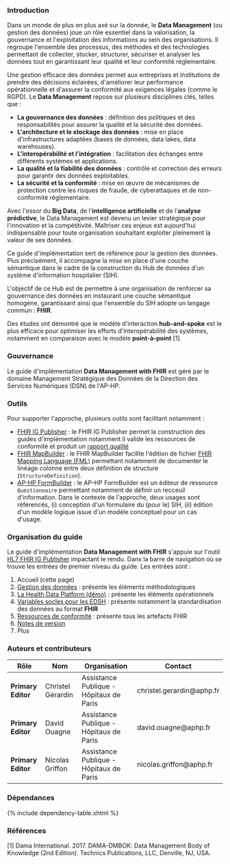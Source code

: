 ### Introduction

Dans un monde de plus en plus axé sur la donnée, le **Data Management** (ou gestion des données) joue un rôle essentiel dans la valorisation, la gouvernance et l'exploitation des informations au sein des organisations. Il regroupe l'ensemble des processus, des méthodes et des technologies permettant de collecter, stocker, structurer, sécuriser et  analyser les données tout en garantissant leur qualité et leur conformité réglementaire.

Une gestion efficace des données permet aux entreprises et institutions de prendre des décisions éclairées, d'améliorer leur performance opérationnelle et d'assurer la conformité aux exigences légales (comme le RGPD).
Le **Data Management** repose sur plusieurs disciplines clés, telles que :
- **La gouvernance des données** : définition des politiques et des responsabilités pour assurer la qualité et la 
sécurité des données.
- **L'architecture et le stockage des données** : mise en place d'infrastructures adaptées (bases de données, 
data lakes, data warehouses).
- **L'interopérabilité et l'intégration** : facilitation des échanges entre différents systèmes et applications.
- **La qualité et la fiabilité des données** : contrôle et correction des erreurs pour garantir des données exploitables.
- **La sécurité et la conformité** : mise en œuvre de mécanismes de protection contre les risques de fraude, de 
cyberattaques et de non-conformité réglementaire.

Avec l'essor du **Big Data**, de l'**intelligence artificielle** et de l'**analyse prédictive**, le Data Management est devenu un levier stratégique pour l'innovation et la compétitivité. Maîtriser ces enjeux est aujourd'hui indispensable pour toute organisation souhaitant exploiter pleinement la valeur de ses données.

Ce guide d'implémentation sert de référence pour la gestion des données. Plus précisément, il accompagne la mise en place d'une couche sémantique dans le cadre de la construction du Hub de données d'un système d'information hospitalier (SIH).

L'objectif de ce Hub est de permettre à une organisation de renforcer sa gouvernance des données en instaurant une couche sémantique homogène, garantissant ainsi que l'ensemble du SIH adopte un langage commun : **FHIR**.

Des études ont démontré que le modèle d'interaction **hub-and-spoke** est le plus efficace pour optimiser les efforts d'interopérabilité des systèmes, notamment en comparaison avec le modèle **point-à-point** [1].

### Gouvernance

Le guide d'implémentation **Data Management with FHIR** est géré par le domaine Management Stratégique des Données de la Direction des Services Numériques (DSN) de l'AP-HP.

### Outils

Pour supporter l'approche, plusieurs outils sont facilitant notamment :

* [FHIR IG Publisher](https://github.com/HL7/fhir-ig-publisher) : le FHIR IG Publisher permet la construction des guides d'implémentation notamment il valide les ressources de conformité et produit un [rapport qualité](qa.html)
* [FHIR MapBuilder](https://github.com/aphp/fhir-mapbuilder) : le FHIR MapBuilder facilite l'édition de fichier [FHIR Mapping Language (FML)](glossary.html#fml) permettant notamment de documenter le linéage colonne entre deux définition de structure (`StructureDefinition`).
* [AP-HP FormBuilder](https://github.com/aphp/formbuilder) : le AP-HP FormBuilder est un éditeur de ressource `Questionnaire` permettant notamment de définir un recceuil d'information. Dans le contexte de l'approche, deux usages sont référencés, (i) conception d'un formulaire du (pour le) SIH, (ii) édition d'un modèle logique issue d'un modèle conceptuel pour un cas d'usage.

### Organisation du guide

Le guide d'implémentation **Data Management with FHIR** s'appuie sur l'outil [HL7 FHIR IG Publisher](https://github.com/HL7/fhir-ig-publisher) impactant le rendu. Dans la barre de navigation où se trouve les entrées de premier niveau du guide. Les entrées sont :

1. Accueil (cette page)
2. [Gestion des données](data-management.html) : présente les éléments méthodologiques
3. [La Health Data Platform (démo)](data-plateform.html) : présente les éléments opérationnels
3. [Variables socles pour les EDSH](use-core-variables.html) : présente notamment la standardisation des données au format **FHIR**
5. [Ressources de conformité](artifacts.html) : présente tous les artefacts FHIR
6. [Notes de version](change_log.html)
7. Plus

### Auteurs et contributeurs

<table style="width: 100%">
  <thead>
    <tr>
      <th>Rôle</th>
      <th>Nom</th>
      <th>Organisation</th>
      <th>Contact</th>
    </tr>
  </thead>
  <tbody>
    <tr>
      <td><strong>Primary Editor</strong></td>
      <td>Christel Gérardin</td>
      <td>Assistance Publique - Hôpitaux de Paris</td>
      <td>christel.gerardin@aphp.fr</td>
    </tr>
    <tr>
      <td><strong>Primary Editor</strong></td>
      <td>David Ouagne</td>
      <td>Assistance Publique - Hôpitaux de Paris</td>
      <td>david.ouagne@aphp.fr</td>
    </tr>
    <tr>
      <td><strong>Primary Editor</strong></td>
      <td>Nicolas Griffon</td>
      <td>Assistance Publique - Hôpitaux de Paris</td>
      <td>nicolas.griffon@aphp.fr</td>
    </tr>
  </tbody>
</table>

### Dépendances

{% include dependency-table.xhtml %}

### Références

[1] Dama International. 2017. DAMA-DMBOK: Data Management Body of Knowledge (2nd Edition). Technics Publications, LLC, Denville, NJ, USA.

